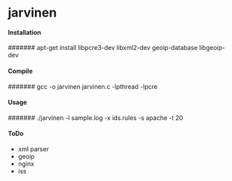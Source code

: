jarvinen
========

#### Installation
####### apt-get install libpcre3-dev libxml2-dev geoip-database libgeoip-dev

#### Compile
####### gcc -o jarvinen jarvinen.c -lpthread -lpcre

#### Usage 
####### ./jarvinen -l sample.log -x ids.rules -s apache -t 20

#### ToDo
 * xml parser
 * geoip
 * nginx
 * iss
